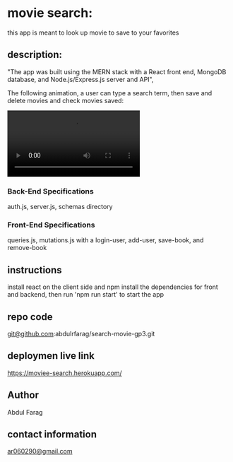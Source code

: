 # movie search:
this app is meant to look up movie to save to your favorites 


## description: 
"The app was built using the MERN stack with a React front end, MongoDB database, and Node.js/Express.js server and API",


The following animation, a user can type a search term, then save and delete movies and check movies saved:

![Animation shows "star wars" typed into a search box and books about Star Wars appearing as results.](./client/src/components/images/Movie%20Search.webm)

### Back-End Specifications
auth.js, server.js, schemas directory

### Front-End Specifications
queries.js, mutations.js with a login-user, add-user, save-book, and remove-book

## instructions 
install react on the client side and npm install the dependencies for front and backend, then run 'npm run start' to start the app

## repo code 
git@github.com:abdulrfarag/search-movie-gp3.git
## deploymen live link
 https://moviee-search.herokuapp.com/
## Author
Abdul Farag

## contact information
ar060290@gmail.com

